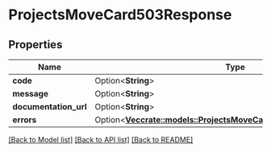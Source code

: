 # ProjectsMoveCard503Response

## Properties

Name | Type | Description | Notes
------------ | ------------- | ------------- | -------------
**code** | Option<**String**> |  | [optional]
**message** | Option<**String**> |  | [optional]
**documentation_url** | Option<**String**> |  | [optional]
**errors** | Option<[**Vec<crate::models::ProjectsMoveCard503ResponseErrorsInner>**](projects_move_card_503_response_errors_inner.md)> |  | [optional]

[[Back to Model list]](../README.md#documentation-for-models) [[Back to API list]](../README.md#documentation-for-api-endpoints) [[Back to README]](../README.md)


